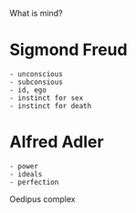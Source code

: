 What is mind?
# Sigmond Freud
    - unconscious
    - subconsious
    - id, ego 
    - instinct for sex
    - instinct for death

# Alfred Adler 
    - power
    - ideals 
    - perfection

Oedipus complex